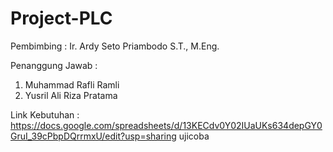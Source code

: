 ﻿# Project-PLC

Pembimbing : Ir. Ardy Seto Priambodo S.T., M.Eng.

Penanggung Jawab :
1. Muhammad Rafli Ramli
2. Yusril Ali Riza Pratama


Link Kebutuhan : https://docs.google.com/spreadsheets/d/13KECdv0Y02IUaUKs634depGY0GruI_39cPbpDQrrmxU/edit?usp=sharing
ujicoba